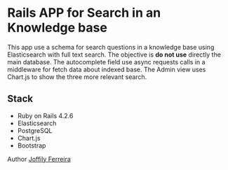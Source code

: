 # Rails APP for Search in an Knowledge base
This app use a schema for search questions in a knowledge base using Elasticsearch with full text search. The objective is **do not use** directly the main database.
The autocomplete field use async requests calls in a middleware for fetch data about indexed base. The Admin view uses Chart.js to show the three more relevant search.

## Stack
- Ruby on Rails 4.2.6
- Elasticsearch
- PostgreSQL
- Chart.js
- Bootstrap


Author [Joffily Ferreira](https://github.com/joffilyfe)
